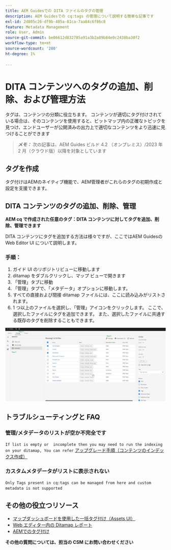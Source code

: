```yaml
---
title: AEM Guidesでの DITA ファイルのタグの管理
description: AEM Guidesでの cq:tags の管理について説明する簡単な記事です
exl-id: 2d805c26-df9b-405a-81ca-7aa84c6f86c8
feature: Metadata Management
role: User, Admin
source-git-commit: be06612d832785a91a3b2a89b84e0c2438ba30f2
workflow-type: tm+mt
source-wordcount: '280'
ht-degree: 1%

---
```


# DITA コンテンツへのタグの追加、削除、および管理方法

タグは、コンテンツの分類に役立ちます。 コンテンツが適切にタグ付けされている場合は、そのコンテンツを使用すると、ビットマップ内の正確なトピックを見つけ、エンドユーザーが公開済みの出力上で適切なコンテンツをより迅速に見つけることができます

> **_メモ：_** 次の記事は、AEM Guides ビルド 4.2 （オンプレミス）/2023 年 2 月（クラウド版）以降を対象としています


## タグを作成

タグ付けはAEMのネイティブ機能で、AEM管理者がこれらのタグの初期作成と設定を支援できます。


## DITA コンテンツのタグの追加、削除、管理

**AEM cq で作成された任意のタグ：DITA コンテンツに対してタグを追加、削除、管理できます**

DITA コンテンツにタグを追加する方法は様々ですが、ここではAEM Guidesの Web Editor UI について説明します。

### 手順：

1. ガイド UI のリポジトリビューに移動します
2. ditamap をダブルクリックし、マップ ビューで開きます
3. 「管理」タブに移動
4. 「管理」タブで、「メタデータ」オプションに移動します。
5. すべての直接および間接 ditamap ファイルには、ここに読み込みがリストされます。
6. 1 つ以上のファイルを選択し、「管理」アイコンをクリックします。 ここで、選択したファイルにタグを追加できます。
また、選択したファイルに共通する既存のタグを削除することもできます。

<img title="AEM Guidesでのタグの管理 " alt="DITA でのタグの管理 " src="ManageTags.jpg">

## トラブルシューティングと FAQ

### 管理/メタデータのリストが空か不完全です

`If list is empty or  incomplete then you may need to run the indexing on your ditamap, You can refer` [ アップグレード手順（コンテンツのインデックス作成） ](https://experienceleague.adobe.com/docs/experience-manager-guides-learn/tutorials/install-guide/on-prem-ig/download-install-upgrade-aemg/upgrade-xml-documentation.html?lang=en#steps-to-index-the-existing-content-to-use-the-new-find-and-replace%3A)

### カスタムメタデータがリストに表示されない

`Only Tags present in cq:tags can be managed from here and custom metadata is not supported`




## その他の役立つリソース

- [ マップダッシュボードを使用した一括タグ付け（Assets UI） ](https://experienceleague.adobe.com/docs/experience-manager-guides-learn/tutorials/user-guide/manaege-metadata/map-editor-bulk-tagging.html?lang=en)
- [Web エディター内の Ditamap レポート ](https://experienceleague.adobe.com/docs/experience-manager-guides-learn/tutorials/user-guide/reports-aem-guide/reports-web-editor.html?lang=en)
- [AEMでのタグ付け ](https://experienceleague.adobe.com/docs/experience-manager-learn/assets/configuring/tagging.html?lang=en)


**その他の質問については、担当の CSM にお問い合わせください**

